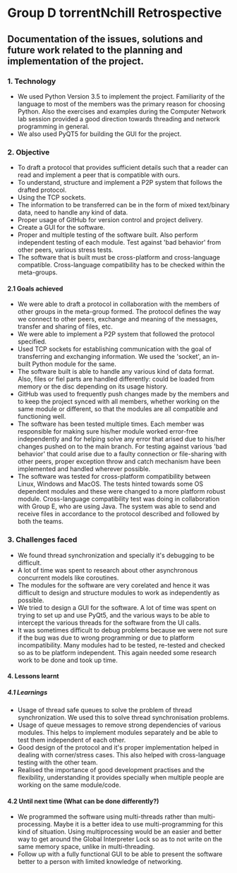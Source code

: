 <!---
Contents: about organization of the work, technology, etc
* compared to your objectives: 
  - what works
  - what does not work yet
* the difficulties you faced
* Learnings:
  - the lessons you learned
  - what you would keep for next time, what you would do differently
-->

# Group D torrentNchill Retrospective
## Documentation of the issues, solutions and future work related to the planning and implementation of the project.

### 1. Technology
* We used Python Version 3.5 to implement the project. Familiarity of the language to most of the members was the primary reason for choosing Python. Also the exercises and examples during the Computer Network lab session provided a good direction towards threading and network programming in general. 
* We also used PyQT5 for building the GUI for the project.

### 2. Objective
* To draft a protocol that provides sufficient details such that a reader can read and implement a peer that is compatible with ours.
* To understand, structure and implement a P2P system that follows the drafted protocol. 
* Using the TCP sockets.
* The information to be transferred can be in the form of mixed text/binary data, need to handle any kind of data.
* Proper usage of GitHub for version control and project delivery.
* Create a GUI for the software.
* Proper and multiple testing of the software built. Also perform independent testing of each module. Test against 'bad behavior' from other peers, various stress tests.
* The software that is built must be cross-platform and cross-language compatible. Cross-language compatibility has to be checked within the meta-groups.

#### 2.1 Goals achieved
* We were able to draft a protocol in collaboration with the members of other groups in the meta-group formed. The protocol defines the way we connect to other peers, exchange and meaning of the messages, transfer and sharing of files, etc. 
* We were able to implement a P2P system that followed the protocol specified. 
* Used TCP sockets for establishing communication with the goal of transferring and exchanging information. We used the 'socket', an in-built Python module for the same.
* The software built is able to handle any various kind of data format. Also, files or fiel parts are handled differently: could be loaded from memory or the disc depending on its usage history.
* GitHub was used to frequently push changes made by the members and to keep the project synced with all members, whether working on the same module or different, so that the modules are all compatible and functioning well.
* The software has been tested multiple times. Each member was responsible for making sure his/her module worked error-free independently and for helping solve any error that arised due to his/her changes pushed on to the main branch. 
 For testing against various 'bad behavior' that could arise due to a faulty connection or file-sharing with other peers, proper exception throw and catch mechanism have been implemented and handled wherever possible.
* The software was tested for cross-platform compatibility between Linux, Windows and MacOS. The tests hinted towards some OS dependent modules and these were changed to a more platform robust module.
 Cross-language compatibility test was doing in collaboration with Group E, who are using Java. The system was able to send and receive files in accordance to the protocol described and followed by both the teams.
 
### 3. Challenges faced
* We found thread synchronization and specially it's debugging to be difficult.
* A lot of time was spent to research about other asynchronous concurrent models like coroutines.
* The modules for the software are very corelated and hence it was difficult to design and structure modules to work as independently as possible. 
* We tried to design a GUI for the software. A lot of time was spent on trying to set up and use PyQt5, and the various ways to be able to intercept the various threads for the software from the UI calls. 
* It was sometimes difficult to debug problems because we were not sure if the bug was due to wrong programming or due to platform incompatibility. Many modules had to be tested, re-tested and checked so as to be platform independent. This again needed some research work to be done and took up time.

#### 4. Lessons learnt 

##### 4.1 Learnings
* Usage of thread safe queues to solve the problem of thread synchronization. We used this to solve thread synchronisation problems.
* Usage of queue messages to remove strong dependencies of various modules. This helps to implement modules separately and be able to test them independent of each other.
* Good design of the protocol and it's proper implementation helped in dealing with corner/stress cases. This also helped with cross-language testing with the other team.
* Realised the importance of good development practises and the flexibility, understanding it provides specially when multiple people are working on the same module/code.

#### 4.2 Until next time (What can be done differently?)
* We programmed the software using multi-threads rather than multi-processing. Maybe it is a better idea to use multi-programming for this kind of situation. Using multiprocessing would be an easier and better way to get around the Global Interpreter Lock so as to not write on the same memory space, unlike in multi-threading.
* Follow up with a fully functional GUI to be able to present the software better to a person with limited knowledge of networking.
